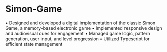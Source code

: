 # Simon-Game
• Designed and developed a digital implementation of the classic Simon Game, a memory-based electronic game • Implemented responsive design and audiovisual cues for engagement • Managed game logic, pattern generation, user input, and level progression • Utilized Typescript for efficient state management
